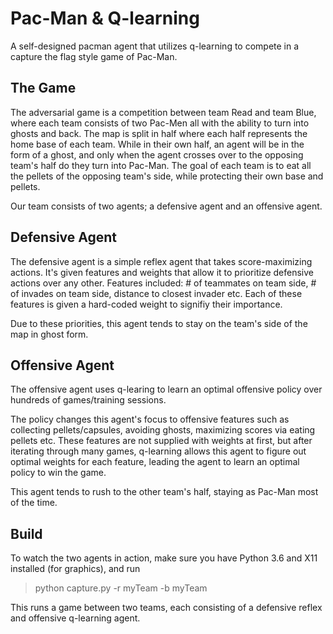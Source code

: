 # Pac-Man & Q-learning

A self-designed pacman agent that utilizes q-learning to compete in a capture the flag style game of Pac-Man.

The Game
--------

The adversarial game is a competition between team Read and team Blue, where each team consists of two Pac-Men all with the ability to turn into ghosts and back.
The map is split in half where each half represents the home base of each team. While in their own half, an agent will be in the form of a ghost, and only when the agent crosses over to the opposing team's half do they turn into Pac-Man.
The goal of each team is to eat all the pellets of the opposing team's side, while protecting their own base and pellets.

Our team consists of two agents; a defensive agent and an offensive agent.

Defensive Agent
---------------

The defensive agent is a simple reflex agent that takes score-maximizing actions. It's given features and weights that allow it to prioritize defensive actions over any other.
Features included: # of teammates on team side, # of invades on team side, distance to closest invader etc. Each of these features is given a hard-coded weight to signifiy their importance. 

Due to these priorities, this agent tends to stay on the team's side of the map in ghost form.

Offensive Agent
---------------

The offensive agent uses q-learing to learn an optimal offensive policy over hundreds of games/training sessions. 

The policy changes this agent's focus to offensive features such as collecting pellets/capsules, avoiding ghosts, maximizing scores via eating pellets etc.
These features are not supplied with weights at first, but after iterating through many games, q-learning allows this agent to figure out optimal weights for each feature, leading the agent to learn an optimal policy to win the game.

This agent tends to rush to the other team's half, staying as Pac-Man most of the time.

Build
-----
To watch the two agents in action, make sure you have Python 3.6 and X11 installed (for graphics), and run
> python capture.py -r myTeam -b myTeam

This runs a game between two teams, each consisting of a defensive reflex and offensive q-learning agent.


